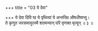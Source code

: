 +++
title = "03 ये देवा"

+++
ये देवा दिवि ष्ठ ये पृथिव्यां ये अन्तरिक्ष औषधीष्वप्सु।  
ते कृणुत जरसमायुरस्मै शतमन्यान् परि वृणक्त मृत्यून् ॥ ३ ॥